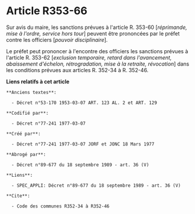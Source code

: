 # Article R353-66

Sur avis du maire, les sanctions prévues à l'article R. 353-60 [*réprimande, mise à l'ordre, service hors tour*] peuvent être
prononcées par le préfet contre les officiers [*pouvoir disciplinaire*].

Le préfet peut prononcer à l'encontre des officiers les sanctions prévues à l'article R. 353-62 [*exclusion temporaire,
retard dans l'avancement, abaissement d'échelon, rétrogradation, mise à la retraite, révocation*] dans les conditions prévues
aux articles R. 352-34 à R. 352-46.

**Liens relatifs à cet article**

	**Anciens textes**:

	  - Décret n°53-170 1953-03-07 ART. 123 AL. 2 et ART. 129

	**Codifié par**:

	  - Décret n°77-241 1977-03-07

	**Créé par**:

	  - Décret n°77-241 1977-03-07 JORF et JONC 18 Mars 1977

	**Abrogé par**:

	  - Décret n°89-677 du 18 septembre 1989 - art. 36 (V)

	**Liens**:

	  - SPEC_APPLI: Décret n°89-677 du 18 septembre 1989 - art. 36 (V)

	**Cite**:

	  - Code des communes R352-34 à R352-46

